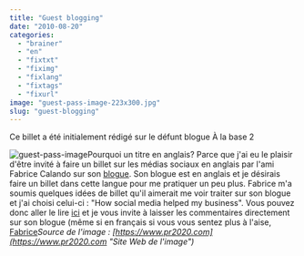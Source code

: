 ```yaml
---
title: "Guest blogging"
date: "2010-08-20"
categories: 
  - "brainer"
  - "en"
  - "fixtxt"
  - "fiximg"
  - "fixlang"
  - "fixtags"
  - "fixurl"
image: "guest-pass-image-223x300.jpg"
slug: "guest-blogging"
---
```


Ce billet a été initialement rédigé sur le défunt blogue À la base 2

![](images/guest-pass-image-223x300.jpg "guest-pass-image")Pourquoi un titre en anglais? Parce que j'ai eu le plaisir d'être invité à faire un billet sur les médias sociaux en anglais par l'ami Fabrice Calando sur son [blogue](https://fabricecalando.ca/ "Blogue de Fabrice Calando"). Son blogue est en anglais et je désirais faire un billet dans cette langue pour me pratiquer un peu plus. Fabrice m'a soumis quelques idées de billet qu'il aimerait me voir traiter sur son blogue et j'ai choisi celui-ci : "How social media helped my business". Vous pouvez donc aller le lire [ici](https://fabricecalando.ca/how-social-media-helped-my-business "Mon billet sur le blogue de Fabrice Calando") et je vous invite à laisser les commentaires directement sur son blogue (même si en français si vous vous sentez plus à l'aise, [Fabrice](https://twitter.com/Fabrice_Calando "Compte Twitter de Fabrice Calando")_Source de l'image : [https://www.pr2020.com](https://www.pr2020.com "Site Web de l'image")_
